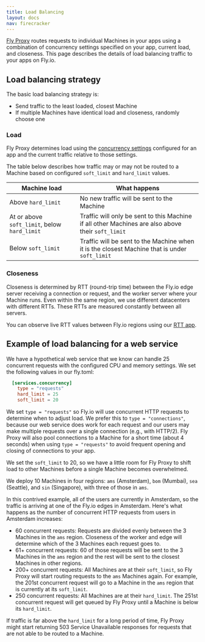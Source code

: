 ```yaml
---
title: Load Balancing
layout: docs
nav: firecracker
---
```


[Fly Proxy](/docs/reference/fly-proxy) routes requests to individual Machines in your apps using a combination of concurrency settings specified on your app, current load, and closeness. This page describes the details of load balancing traffic to your apps on Fly.io.

## Load balancing strategy

The basic load balancing strategy is:

* Send traffic to the least loaded, closest Machine
* If multiple Machines have identical load and closeness, randomly choose one

### Load

Fly Proxy determines load using the [concurrency settings](/docs/reference/configuration#services-concurrency) configured for an app and the current traffic relative to those settings.

The table below describes how traffic may or may not be routed to a Machine based on configured `soft_limit` and `hard_limit` values.

| Machine load | What happens |
|---|---|
| Above `hard_limit` | No new traffic will be sent to the Machine |
| At or above `soft_limit`, below `hard_limit` | Traffic will only be sent to this Machine if all other Machines are also above their `soft_limit` |
| Below `soft_limit` | Traffic will be sent to the Machine when it is the closest Machine that is under `soft_limit` |

### Closeness

Closeness is determined by RTT (round-trip time) between the Fly.io edge server receiving a connection or request, and the worker server where your Machine runs. Even within the same region, we use different datacenters with different RTTs. These RTTs are measured constantly between all servers.

You can observe live RTT values between Fly.io regions using our [RTT app](https://rtt.fly.dev/).

## Example of load balancing for a web service

We have a hypothetical web service that we know can handle 25 concurrent requests with the configured CPU and memory settings. We set the following values in our fly.toml:

```toml
  [services.concurrency]
    type = "requests"
    hard_limit = 25
    soft_limit = 20
```

We set `type = "requests"` so Fly.io will use concurrent HTTP requests to determine when to adjust load. We prefer this to `type = "connections"`, because our web service does work for each request and our users may make multiple requests over a single connection (e.g., with HTTP/2). Fly Proxy will also pool connections to a Machine for a short time (about 4 seconds) when using `type = "requests"` to avoid frequent opening and closing of connections to your app.

We set the `soft_limit` to 20, so we have a little room for Fly Proxy to shift load to other Machines before a single Machine becomes overwhelmed.

We deploy 10 Machines in four regions: `ams` (Amsterdam), `bom` (Mumbai), `sea` (Seattle), and `sin` (Singapore), with three of those in `ams`.

In this contrived example, all of the users are currently in Amsterdam, so the traffic is arriving at one of the Fly.io edges in Amsterdam. Here's what happens as the number of concurrent HTTP requests from users in Amsterdam increases:

- 60 concurrent requests: Requests are divided evenly between the 3 Machines in the `ams` region. Closeness of the worker and edge will determine which of the 3 Machines each request goes to.
- 61+ concurrent requests: 60 of those requests will be sent to the 3 Machines in the `ams` region and the rest will be sent to the closest Machines in other regions.
- 200+ concurrent requests: All Machines are at their `soft_limit`, so Fly Proxy will start routing requests to the `ams` Machines again. For example, the 201st concurrent request will go to a Machine in the `ams` region that is currently at its `soft_limit`.
- 250 concurrent requests: All Machines are at their `hard_limit`. The 251st concurrent request will get queued by Fly Proxy until a Machine is below its `hard_limit`.

If traffic is far above the `hard_limit` for a long period of time, Fly Proxy might start returning 503 Service Unavailable responses for requests that are not able to be routed to a Machine.

